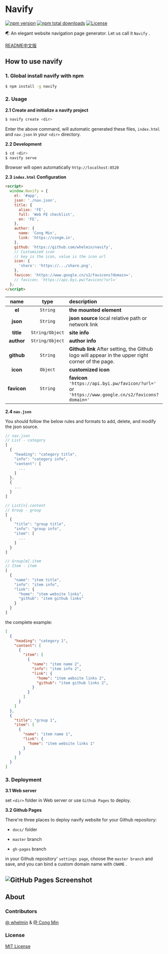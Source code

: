 # Navify

[![npm version](https://img.shields.io/npm/v/navify.svg?style=flat-square)](https://www.npmjs.com/package/navify)
[![npm total downloads](https://img.shields.io/npm/dt/navify.svg?style=flat-square)](https://www.npmjs.com/package/navify)
[![License](https://img.shields.io/github/license/whelmin/navify.svg?style=flat-square)](https://github.com/whelmin/navify/blob/master/LICENSE)

🌏 An elegant website navigation page generator. Let us call it `Navify` .

[README中文版](./README-zh.md)

## How to use navify

### 1. **Global install navify with npm**

```bash
$ npm install -g navify
```

### 2. **Usage**

**2.1 Create and initialize a navify project**

```bash
$ navify create <dir>
```
Enter the above command, will automatic generated these files, `index.html` and `nav.json` in your `<dir>` directory.

**2.2 Development**

```bash
$ cd <dir>
$ navify serve
```

Browser will open automatically `http://localhost:8520`

**2.3 `index.html` Configuration**

```html
<script>
  window.Navify = {
    el: '#app',
    json: './nav.json',
    title: {
      alias: 'FE',
      full: 'Web FE checklist',
      en: 'FE',
    },
    author: {
      name: 'Cong Min',
      link: 'https://congm.in',
    },
    github: 'https://github.com/whelmin/navify',
    // Customized icon
    // key is the icon, value is the icon url
    icon: {
      'share': 'https://.../share.png',
    },
    favicon: 'https://www.google.cn/s2/favicons?domain=',
    // favicon: 'https://api.byi.pw/favicon/?url='
  };
</script>
```

| name | type | description | default |
|:----:|:----------:|:---------|:----|
| **el** | `String` | **the mounted element** | `'#app'` |
| **json** | `String` | **json source** local relative path or network link | `'./nav.json'` |
| **title** | `String/Object` | **site info** |
| **author** | `String/Object` | **author info** | `null` |
| **github** | `String` | **Github link** After setting, the Github logo will appear in the upper right corner of the page. | `null` |
| **icon** | `Object` | **customized icon** | `{}` |
| **favicon** | `String` | **favicon** `'https://api.byi.pw/favicon/?url='` or `'https://www.google.cn/s2/favicons?domain='` |

**2.4 `nav.json`**

You should follow the below rules and formats to add, delete, and modify the json source.

```js
// nav.json
// List - category
[
  {
    "heading": "category title",
    "info": "category info",
    "content": [
      ...
    ]
  },
  {
    ...
  }
]
```

```js
// List[n].content
// Group - group
[
  {
    "title": "group title",
    "info": "group info",
    "item": [
      ...
    ]
  }
]
```

```js
// Group[m].item
// Item - item
[
  {
    "name": "item title",
    "info": "item info",
    "link": {
      "home": "item website links",
      "github": "item github links"
    }
  }
]
```

the complete example:

```json
[
  {
    "heading": "category 1",
    "content": [
      {
        "item": [
          {
            "name": "item name 2",
            "info": "item info 2",
            "link": {
              "home": "item website links 2",
              "github": "item github links 2",
            }
          }
        ]
      }
    ]
  },
  {
    "title": "group 1",
    "item": [
      {
        "name": "item name 1",
        "link": {
          "home": "item website links 1"
        }
      }
    ]
  }
]
```

### 3. **Deployment**

**3.1 Web server**

set `<dir>` folder in Web server or use `Github Pages` to deploy.

**3.2 Github Pages**

There're three places to deploy navify website for your Github repository:

* `docs/` folder

* `master` branch

* `gh-pages` branch

in your Github repository' `settings page`, choose the `master branch` and save, and you can bind a custom domain name with `CNAME` .

![GitHub Pages Screenshot](https://user-images.githubusercontent.com/13345272/46583007-727aa680-ca82-11e8-8548-ec6defbfb04b.png)
---

## About

### Contributors

[@ whelmin](https://whelm.in) & [@ Cong Min](https://congm.in)

### License

[MIT License](https://github.com/whelmin/navify/blob/master/LICENSE)
